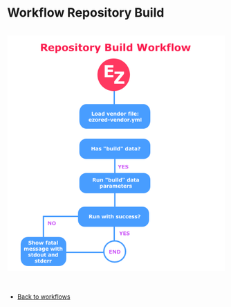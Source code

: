 # Workflow Repository Build

<br />

<img src="extras/images/doc-workflow-repository-build.png?v=2017-12-15" alt="EzoRed">

<br />
<br />
<br />

- [Back to workflows](WORKFLOWS.md)
  